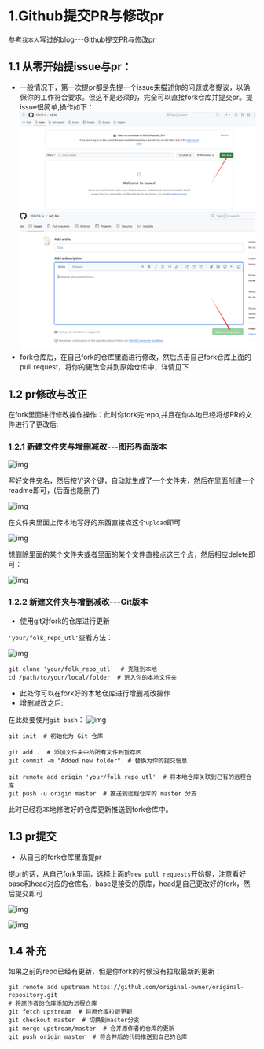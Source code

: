 # 1.Github提交PR与修改pr
参考```我本人```写过的blog---[Github提交PR与修改pr](https://blog.csdn.net/python_innocent/article/details/130560871)

## 1.1 从零开始提issue与pr：
- 一般情况下，第一次提pr都是先提一个issue来描述你的问题或者提议，以确保你的工作符合要求。但这不是必须的，完全可以直接fork仓库并提交pr。提issue很简单,操作如下：  
![img](./pic/Issue1.png)
![img](./pic/Issue2.png)
- fork仓库后，在自己fork的仓库里面进行修改，然后点击自己fork仓库上面的pull request，将你的更改合并到原始仓库中，详情见下：

## 1.2 pr修改与改正  
在fork里面进行修改操作操作：此时你fork完repo,并且在你本地已经将想PR的文件进行了更改后:  

### 1.2.1 新建文件夹与增删减改---**图形界面版本**

![img](https://img-blog.csdnimg.cn/234d639b34dd4f79a36d02f071b2551c.png)  

写好文件夹名，然后按'/'这个键，自动就生成了一个文件夹，然后在里面创建一个readme即可，(后面也能删了)
  
![img](https://img-blog.csdnimg.cn/d16bf9cc913948ee998b282a40fc3f0e.png)

在文件夹里面上传本地写好的东西直接点这个```upload```即可

![img](https://img-blog.csdnimg.cn/c015d60e8aff482da1f7bdc02a83398d.png)

想删除里面的某个文件夹或者里面的某个文件直接点这三个点，然后相应delete即可：

![img](https://img-blog.csdnimg.cn/04c0be5f42a949748c9a562ff1ca4848.png)

### 1.2.2 新建文件夹与增删减改---**Git版本**  
- 使用git对fork的仓库进行更新

```'your/folk_repo_utl'```查看方法：  

![img](./pic/PR5.png)



```
git clone 'your/folk_repo_utl'  # 克隆到本地
cd /path/to/your/local/folder  # 进入你的本地文件夹
```

- 此处你可以在fork好的本地仓库进行增删减改操作
- 增删减改之后:

在此处要使用```git bash```：
![img](./pic/PR6.png)

```
git init  # 初始化为 Git 仓库  

git add .  # 添加文件夹中的所有文件到暂存区  
git commit -m "Added new folder"  # 替换为你的提交信息  

git remote add origin 'your/folk_repo_utl'  # 将本地仓库关联到已有的远程仓库  
git push -u origin master  # 推送到远程仓库的 master 分支  
```

此时已经将本地修改好的仓库更新推送到fork仓库中。

## 1.3 pr提交
- 从自己的fork仓库里面提pr  

提pr的话，从自己fork里面，选择上面的```new pull requests```开始提，注意看好base和head对应的仓库名，base是接受的原库，head是自己更改好的fork，然后提交即可


![img](https://img-blog.csdnimg.cn/6ffa7bee20a545078ec11b811af254d4.png)  

  
![img](https://img-blog.csdnimg.cn/0a4fc2a5bf7645658da5c29594c8d3fa.png)


## 1.4 补充

如果之前的repo已经有更新，但是你fork的时候没有拉取最新的更新：

```
git remote add upstream https://github.com/original-owner/original-repository.git  
# 将原作者的仓库添加为远程仓库
git fetch upstream  # 将原仓库拉取更新
git checkout master  # 切换到master分支
git merge upstream/master  # 合并原作者的仓库的更新
git push origin master  # 将合并后的代码推送到自己的仓库

```




